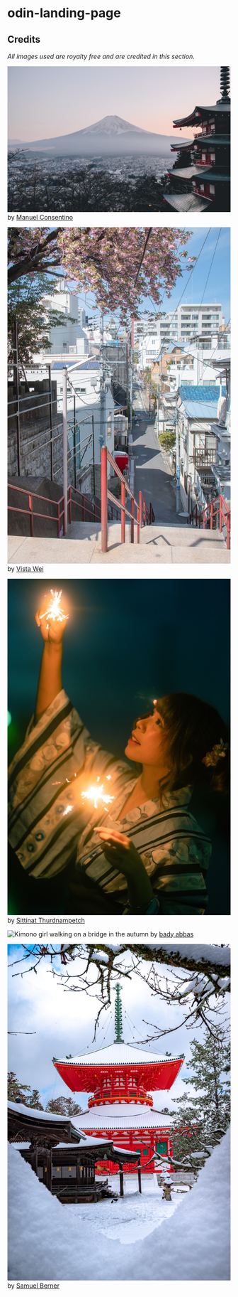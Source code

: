 # odin-landing-page

## Credits

_All images used are royalty free and are credited in this section._

![Mountain and pagoda in the winter](./images/hero-image.jpg "Hero Image") by [Manuel Consentino][1]

![Stairs and sakura tree in the spring](./images/japan-spring.jpg) by [Vista Wei][2]

![A girl in yukata with sparkler](./images/japan-summer.jpg) by [Sittinat Thurdnampetch][3]

![Kimono girl walking on a bridge in the autumn](./images/japan-autumn.jpg) by [bady abbas][4]

![A pagoda in the winter seen through piles of snow](./images/japan-winter.jpg) by [Samuel Berner][5]

[1]: https://unsplash.com/@manucosen
[2]: https://unsplash.com/@weista
[3]: https://unsplash.com/@mosthurd
[4]: https://unsplash.com/@bady
[5]: https://unsplash.com/@saaam_chan
